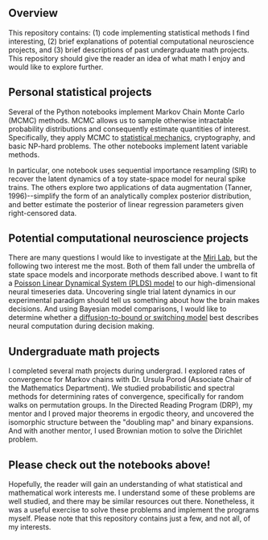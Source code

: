 ## Overview

This repository contains: (1) code implementing statistical methods I find interesting, (2) brief explanations of potential computational neuroscience projects, and (3) brief descriptions of past undergraduate math projects. This repository should give the reader an idea of what math I enjoy and would like to explore further. 

## Personal statistical projects

Several of the Python notebooks implement Markov Chain Monte Carlo (MCMC) methods. MCMC allows us to sample otherwise intractable probability distributions and consequently estimate quantities of interest. Specifically, they apply MCMC to [statistical mechanics](ising_model_mcmc/README.md), cryptography, and basic NP-hard problems. The other notebooks implement latent variable methods. 

In particular, one notebook uses sequential importance resampling (SIR) to recover the latent dynamics of a toy state-space model for neural spike trains. The others explore two applications of data augmentation (Tanner, 1996)--simplify the form of an analytically complex posterior distribution, and better estimate the posterior of linear regression parameters given right-censored data.

## Potential computational neuroscience projects

There are many questions I would like to investigate at the [Miri Lab](https://www.mirilab.org), but the following two interest me the most. Both of them fall under the umbrella of state space models and incorporate methods described above. I want to fit a [Poisson Linear Dynamical System (PLDS) model](https://papers.nips.cc/paper_files/paper/2011/file/7143d7fbadfa4693b9eec507d9d37443-Paper.pdf) to our high-dimensional neural timeseries data. Uncovering single trial latent dynamics in our experimental paradigm should tell us something about how the brain makes decisions. And using Bayesian model comparisons, I would like to determine whether a [diffusion-to-bound or switching model](https://www.cambridge.org/core/books/abs/advanced-state-space-methods-for-neural-and-clinical-data/estimating-state-and-parameters-in-state-space-models-of-spike-trains/FAB8634C2790F3461E3E86BB632EAE6F) best describes neural computation during decision making.

## Undergraduate math projects

I completed several math projects during undergrad. I explored rates of convergence for Markov chains with Dr. Ursula Porod (Associate Chair of the Mathematics Department). We studied probabilistic and spectral methods for determining rates of convergence, specifically for random walks on permutation groups. In the Directed Reading Program (DRP), my mentor and I proved major theorems in ergodic theory, and uncovered the isomorphic structure between the "doubling map" and binary expansions. And with another mentor, I used Brownian motion to solve the Dirichlet problem. 

## Please check out the notebooks above!

Hopefully, the reader will gain an understanding of what statistical and mathematical work interests me. I understand some of these problems are well studied, and there may be similar resources out there. Nonetheless, it was a useful exercise to solve these problems and implement the programs myself. Please note that this repository contains just a few, and not all, of my interests.